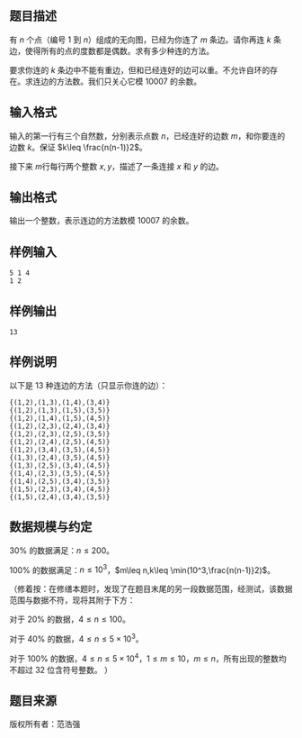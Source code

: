 ## 题目描述

有 $n$ 个点（编号 $1$ 到 $n$）组成的无向图，已经为你连了 $m$ 条边。请你再连 $k$ 条边，使得所有的点的度数都是偶数。求有多少种连的方法。

要求你连的 $k$ 条边中不能有重边，但和已经连好的边可以重。不允许自环的存在。求连边的方法数。我们只关心它模 $10007$ 的余数。

## 输入格式

输入的第一行有三个自然数，分别表示点数 $n$，已经连好的边数 $m$，和你要连的边数 $k$。保证 $k\leq \frac{n(n-1)}2$。

接下来 $m$行每行两个整数 $x,y$，描述了一条连接 $x$ 和 $y$ 的边。

## 输出格式

输出一个整数，表示连边的方法数模 $10007$ 的余数。

## 样例输入

```plain
5 1 4
1 2
```

## 样例输出

```plain
13
```

## 样例说明

以下是 $13$ 种连边的方法（只显示你连的边）：

```plain
{(1,2),(1,3),(1,4),(3,4)}
{(1,2),(1,3),(1,5),(3,5)}
{(1,2),(1,4),(1,5),(4,5)}
{(1,2),(2,3),(2,4),(3,4)}
{(1,2),(2,3),(2,5),(3,5)}
{(1,2),(2,4),(2,5),(4,5)}
{(1,2),(3,4),(3,5),(4,5)}
{(1,3),(2,4),(3,5),(4,5)}
{(1,3),(2,5),(3,4),(4,5)}
{(1,4),(2,3),(3,5),(4,5)}
{(1,4),(2,5),(3,4),(3,5)}
{(1,5),(2,3),(3,4),(4,5)}
{(1,5),(2,4),(3,4),(3,5)}
```

## 数据规模与约定

$30\%$ 的数据满足：$n\leq 200$。

$100\%$ 的数据满足：$n\leq 10^3$，$m\leq n,k\leq \min(10^3,\frac{n(n-1)}2)$。

（修着按：在修缮本题时，发现了在题目末尾的另一段数据范围，经测试，该数据范围与数据不符，现将其附于下方：

对于 $20\%$ 的数据，$4\leq n\leq 100$。

对于 $40\%$ 的数据，$4\leq n\leq 5\times 10^3$。

对于 $100\%$ 的数据，$4\leq n\leq 5\times 10^4$，$1\leq m\leq 10$，$m\leq n$，所有出现的整数均不超过 $32$ 位含符号整数。 ）

## 题目来源

版权所有者：范浩强

